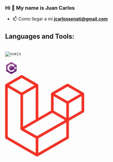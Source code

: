 ### Hi 👋 My name is Juan Carlos

- 📫 Como llegar a mi **jcarlossenati@gmail.com**
## Languages and Tools:
<code> <img src="https://api.iconify.design/vscode-icons:file-type-vue.svg" alt="vuejs" width="40" height="40"/>    </code>
<code> <img src="https://raw.githubusercontent.com/devicons/devicon/master/icons/csharp/csharp-original.svg" alt="bootstrap" width="40" height="40"/></code>
<code> <svg xmlns="http://www.w3.org/2000/svg" width="256" height="264" viewBox="0 0 256 264"><rect x="0" y="0" width="256" height="264" fill="none" stroke="none" /><path fill="#FF2D20" d="M255.856 59.62c.095.351.144.713.144 1.077v56.568c0 1.478-.79 2.843-2.073 3.578L206.45 148.18v54.18a4.135 4.135 0 0 1-2.062 3.579l-99.108 57.053c-.227.128-.474.21-.722.299c-.093.03-.18.087-.278.113a4.15 4.15 0 0 1-2.114 0c-.114-.03-.217-.093-.325-.134c-.227-.083-.464-.155-.68-.278L2.073 205.938A4.128 4.128 0 0 1 0 202.36V32.656c0-.372.052-.733.144-1.083c.031-.119.103-.227.145-.346c.077-.216.15-.438.263-.639c.077-.134.19-.242.283-.366c.119-.165.227-.335.366-.48c.119-.118.274-.206.408-.309c.15-.124.283-.258.453-.356h.005L51.613.551a4.135 4.135 0 0 1 4.125 0l49.546 28.526h.01c.165.104.305.232.454.351c.134.103.284.196.402.31c.145.149.248.32.371.484c.088.124.207.232.279.366c.118.206.185.423.268.64c.041.118.113.226.144.35c.095.351.144.714.145 1.078V138.65l41.286-23.773V60.692c0-.36.052-.727.145-1.072c.036-.124.103-.232.144-.35c.083-.217.155-.44.268-.64c.077-.134.19-.242.279-.366c.123-.165.226-.335.37-.48c.12-.118.269-.206.403-.309c.155-.124.289-.258.454-.356h.005l49.551-28.526a4.13 4.13 0 0 1 4.125 0l49.546 28.526c.175.103.309.232.464.35c.128.104.278.197.397.31c.144.15.247.32.37.485c.094.124.207.232.28.366c.118.2.185.423.267.64c.047.118.114.226.145.35Zm-8.115 55.258v-47.04l-17.339 9.981l-23.953 13.792v47.04l41.297-23.773h-.005Zm-49.546 85.095V152.9l-23.562 13.457l-67.281 38.4v47.514l90.843-52.3ZM8.259 39.796v160.177l90.833 52.294v-47.505L51.64 177.906l-.015-.01l-.02-.01c-.16-.093-.295-.227-.444-.34c-.13-.104-.279-.186-.392-.3l-.01-.015c-.134-.129-.227-.289-.34-.433c-.104-.14-.227-.258-.31-.402l-.005-.016c-.093-.154-.15-.34-.217-.515c-.067-.155-.154-.3-.196-.464v-.005c-.051-.196-.061-.403-.082-.604c-.02-.154-.062-.309-.062-.464V63.57L25.598 49.772l-17.339-9.97v-.006ZM53.681 8.893L12.399 32.656l41.272 23.762L94.947 32.65L53.671 8.893h.01Zm21.468 148.298l23.948-13.786V39.796L81.76 49.778L57.805 63.569v103.608l17.344-9.986ZM202.324 36.935l-41.276 23.762l41.276 23.763l41.271-23.768l-41.27-23.757Zm-4.13 54.676l-23.953-13.792l-17.338-9.981v47.04l23.948 13.787l17.344 9.986v-47.04Zm-94.977 106.006l60.543-34.564l30.264-17.272l-41.246-23.747l-47.489 27.34l-43.282 24.918l41.21 23.325Z"/></svg>
   </code>

<!--
**juanchos2018/juanchos2018** is a ✨ _special_ ✨ repository because its `README.md` (this file) appears on your GitHub profile.

Here are some ideas to get you started:

- 🔭 I’m currently working on ...
- 🌱 I’m currently learning ...
- 👯 I’m looking to collaborate on ...
- 🤔 I’m looking for help with ...
- 💬 Ask me about ...
- 📫 How to reach me: ...
- 😄 Pronouns: ...
- ⚡ Fun fact: ...
-->
